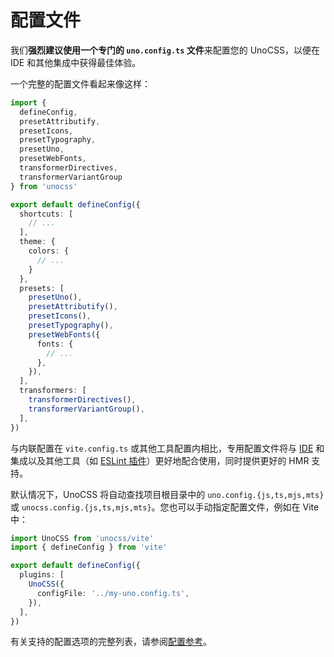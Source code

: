 # 配置文件

我们**强烈建议使用一个专门的 `uno.config.ts` 文件**来配置您的 UnoCSS，以便在 IDE 和其他集成中获得最佳体验。

一个完整的配置文件看起来像这样：

```ts twoslash [uno.config.ts]
import {
  defineConfig,
  presetAttributify,
  presetIcons,
  presetTypography,
  presetUno,
  presetWebFonts,
  transformerDirectives,
  transformerVariantGroup
} from 'unocss'

export default defineConfig({
  shortcuts: [
    // ...
  ],
  theme: {
    colors: {
      // ...
    }
  },
  presets: [
    presetUno(),
    presetAttributify(),
    presetIcons(),
    presetTypography(),
    presetWebFonts({
      fonts: {
        // ...
      },
    }),
  ],
  transformers: [
    transformerDirectives(),
    transformerVariantGroup(),
  ],
})
```

与内联配置在 `vite.config.ts` 或其他工具配置内相比，专用配置文件将与 [IDE](/integrations/vscode) 和集成以及其他工具（如 [ESLint 插件](/integrations/eslint)）更好地配合使用，同时提供更好的 HMR 支持。

默认情况下，UnoCSS 将自动查找项目根目录中的 `uno.config.{js,ts,mjs,mts}` 或 `unocss.config.{js,ts,mjs,mts}`。您也可以手动指定配置文件，例如在 Vite 中：

```ts [vite.config.ts]
import UnoCSS from 'unocss/vite'
import { defineConfig } from 'vite'

export default defineConfig({
  plugins: [
    UnoCSS({
      configFile: '../my-uno.config.ts',
    }),
  ],
})
```

有关支持的配置选项的完整列表，请参阅[配置参考](/config/)。
